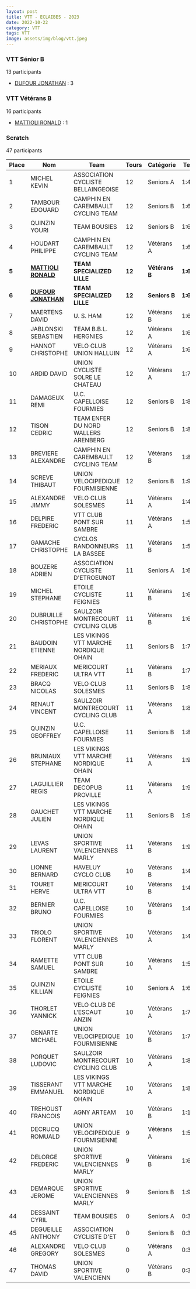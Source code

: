 ```yaml
---
layout: post
title: VTT - ECLAIBES - 2023
date: 2022-10-22
category: VTT
tags: VTT
image: assets/img/blog/vtt.jpeg
---
```


### VTT Sénior B
13 participants
- [DUFOUR JONATHAN](https://teamspecializedlille.github.io/works/dufourjonathan) : 3

### VTT Vétérans B
16 participants
- [MATTIOLI RONALD](https://teamspecializedlille.github.io/works/mattiolironald) : 1

### Scratch
47 participants

| Place | Nom | Team | Tours | Catégorie | Temps |
|---|---|---|---|---|---|
| 1 | MICHEL KEVIN | ASSOCIATION CYCLISTE BELLAINGEOISE | 12 | Seniors A | 1:4:30 | 
| 2 | TAMBOUR EDOUARD | CAMPHIN EN CAREMBAULT CYCLING TEAM | 12 | Seniors B | 1:6:2 | 
| 3 | QUINZIN YOURI | TEAM BOUSIES | 12 | Seniors B | 1:6:9 | 
| 4 | HOUDART PHILIPPE | CAMPHIN EN CAREMBAULT CYCLING TEAM | 12 | Vétérans A | 1:6:16 | 
| **5** | **[MATTIOLI RONALD](https://teamspecializedlille.github.io/works/mattiolironald)** | **TEAM SPECIALIZED LILLE** | **12** | **Vétérans B** | **1:6:17** | 
| **6** | **[DUFOUR JONATHAN](https://teamspecializedlille.github.io/works/dufourjonathan)** | **TEAM SPECIALIZED LILLE** | **12** | **Seniors B** | **1:6:29** | 
| 7 | MAERTENS DAVID | U. S. HAM | 12 | Vétérans B | 1:6:49 | 
| 8 | JABLONSKI SEBASTIEN | TEAM B.B.L. HERGNIES | 12 | Vétérans A | 1:6:52 | 
| 9 | HANNOT CHRISTOPHE | VELO CLUB UNION HALLUIN | 12 | Vétérans A | 1:6:59 | 
| 10 | ARDID DAVID | UNION CYCLISTE SOLRE LE CHATEAU | 12 | Vétérans A | 1:7:25 | 
| 11 | DAMAGEUX REMI | U.C. CAPELLOISE FOURMIES | 12 | Seniors B | 1:8:6 | 
| 12 | TISON CEDRIC | TEAM ENFER DU NORD WALLERS ARENBERG | 12 | Seniors B | 1:8:27 | 
| 13 | BREVIERE ALEXANDRE | CAMPHIN EN CAREMBAULT CYCLING TEAM | 12 | Vétérans B | 1:8:52 | 
| 14 | SCREVE THIBAUT | UNION VELOCIPEDIQUE FOURMISIENNE | 12 | Seniors B | 1:9:29 | 
| 15 | ALEXANDRE JIMMY | VELO CLUB SOLESMES | 11 | Vétérans A | 1:4:58 | 
| 16 | DELPIRE FREDERIC | VTT  CLUB PONT SUR SAMBRE | 11 | Vétérans A | 1:5:6 | 
| 17 | GAMACHE CHRISTOPHE | CYCLOS RANDONNEURS LA BASSEE | 11 | Vétérans B | 1:5:31 | 
| 18 | BOUZERE ADRIEN | ASSOCIATION CYCLISTE D'ETROEUNGT | 11 | Seniors A | 1:6:9 | 
| 19 | MICHEL STEPHANE | ETOILE CYCLISTE FEIGNIES | 11 | Vétérans B | 1:6:21 | 
| 20 | DUBRUILLE CHRISTOPHE | SAULZOIR MONTRECOURT CYCLING CLUB | 11 | Vétérans B | 1:6:58 | 
| 21 | BAUDOIN ETIENNE | LES VIKINGS VTT MARCHE NORDIQUE OHAIN | 11 | Seniors B | 1:7:31 | 
| 22 | MERIAUX FREDERIC | MERICOURT ULTRA VTT | 11 | Vétérans B | 1:7:37 | 
| 23 | BRACQ NICOLAS | VELO CLUB SOLESMES | 11 | Seniors B | 1:8:20 | 
| 24 | RENAUT VINCENT | SAULZOIR MONTRECOURT CYCLING CLUB | 11 | Vétérans A | 1:8:43 | 
| 25 | QUINZIN GEOFFREY | U.C. CAPELLOISE FOURMIES | 11 | Seniors B | 1:8:54 | 
| 26 | BRUNIAUX STEPHANE | LES VIKINGS VTT MARCHE NORDIQUE OHAIN | 11 | Vétérans A | 1:9:7 | 
| 27 | LAGUILLIER REGIS | TEAM DECOPUB PROVILLE | 11 | Vétérans A | 1:9:23 | 
| 28 | GAUCHET JULIEN | LES VIKINGS VTT MARCHE NORDIQUE OHAIN | 11 | Seniors B | 1:9:34 | 
| 29 | LEVAS LAURENT | UNION SPORTIVE VALENCIENNES MARLY | 11 | Vétérans B | 1:9:47 | 
| 30 | LIONNE BERNARD | HAVELUY CYCLO CLUB | 10 | Vétérans B | 1:4:30 | 
| 31 | TOURET HERVE | MERICOURT ULTRA VTT | 10 | Vétérans B | 1:4:34 | 
| 32 | BERNIER BRUNO | U.C. CAPELLOISE FOURMIES | 10 | Vétérans B | 1:4:44 | 
| 33 | TRIOLO FLORENT | UNION SPORTIVE VALENCIENNES MARLY | 10 | Vétérans A | 1:4:46 | 
| 34 | RAMETTE SAMUEL | VTT  CLUB PONT SUR SAMBRE | 10 | Vétérans A | 1:5:16 | 
| 35 | QUINZIN KILLIAN | ETOILE CYCLISTE FEIGNIES | 10 | Seniors A | 1:6:7 | 
| 36 | THORLET YANNICK | VELO CLUB DE L'ESCAUT ANZIN | 10 | Vétérans A | 1:7:8 | 
| 37 | GENARTE MICHAEL | UNION VELOCIPEDIQUE FOURMISIENNE | 10 | Vétérans B | 1:7:51 | 
| 38 | PORQUET LUDOVIC | SAULZOIR MONTRECOURT CYCLING CLUB | 10 | Vétérans A | 1:8:24 | 
| 39 | TISSERANT EMMANUEL | LES VIKINGS VTT MARCHE NORDIQUE OHAIN | 10 | Vétérans A | 1:8:35 | 
| 40 | TREHOUST FRANCOIS | AGNY ARTEAM | 10 | Vétérans B | 1:10:8 | 
| 41 | DECRUCQ ROMUALD | UNION VELOCIPEDIQUE FOURMISIENNE | 9 | Vétérans A | 1:5:9 | 
| 42 | DELORGE FREDERIC | UNION SPORTIVE VALENCIENNES MARLY | 9 | Vétérans B | 1:6:33 | 
| 43 | DEMARQUE JEROME | UNION SPORTIVE VALENCIENNES MARLY | 9 | Seniors B | 1:9:0 | 
| 44 | DESSAINT CYRIL | TEAM BOUSIES | 0 | Seniors A | 0:38:53 | 
| 45 | DEGUEILLE ANTHONY | ASSOCIATION CYCLISTE D'ET | 0 | Seniors B | 0:38:53 | 
| 46 | ALEXANDRE GREGORY | VELO CLUB SOLESMES | 0 | Vétérans A | 0:38:53 | 
| 47 | THOMAS DAVID | UNION SPORTIVE VALENCIENN | 0 | Vétérans B | 0:38:53 | 
